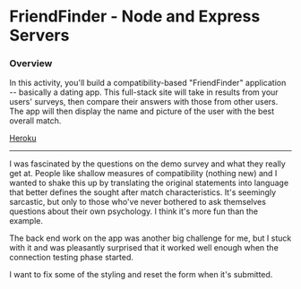 # FriendFinder - Node and Express Servers

### Overview

In this activity, you'll build a compatibility-based "FriendFinder" application -- basically a dating app. This full-stack site will take in results from your users' surveys, then compare their answers with those from other users. The app will then display the name and picture of the user with the best overall match. 

[Heroku](https://dashboard.heroku.com/apps/friend-finder-by-rmk)

- - -

I was fascinated by the questions on the demo survey and what they really get at. People like shallow measures of compatibility (nothing new) and I wanted to shake this up by translating the original statements into language that better defines the sought after match characteristics. It's seemingly sarcastic, but only to those who've never bothered to ask themselves questions about their own psychology. I think it's more fun than the example.

The back end work on the app was another big challenge for me, but I stuck with it and was pleasantly surprised that it worked well enough when the connection testing phase started.

I want to fix some of the styling and reset the form when it's submitted.
